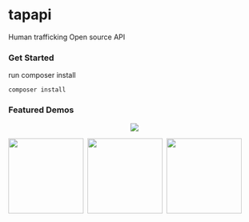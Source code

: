 # tapapi

Human trafficking Open source API

### Get Started ###


run composer install
```
composer install
```



### Featured Demos ###
<p align="center">
<img src="http://i.imgur.com/lLLP5Xv.jpg" />

<img src="https://preview.ibb.co/d6zSjk/tap2.jpg" height="150" />&nbsp;
<img src="https://preview.ibb.co/g6mUx5/tap1.jpg" height="150" />&nbsp;
<img src="http://i.imgur.com/UYl3mul.jpg" height="150" />&nbsp;
</p>


